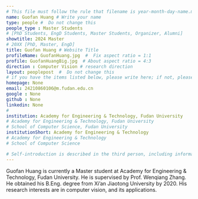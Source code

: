 ```yaml
---
# This file must follow the rule that filename is year-month-day-name.md .
name: Guofan Huang # Write your name
type: people #  Do not change this
people_type : Master Students
# [PhD Students, EngD Students, Master Students, Organizer, Alumni]
showtitle: 2024 Master
# 20XX [PhD, Master, EngD]
title: Guofan Huang # Website Title
profileName: GuofanHuang.jpg  #  Fix aspect ratio = 1:1
profile: GuofanHuangBig.jpg  # About aspect ratio = 4:3
direction : Computer Vision # research direction
layout: peoplepost  #  Do not change this
# if you have the items listed below, please write here; if not, please write None.
homepage: None
email: 24210860106@m.fudan.edu.cn
google : None
github : None
linkedin: None
# 
institution: Academy for Engineering & Technology, Fudan University
# Academy for Engineering & Technology, Fudan University
# School of Computer Science, Fudan University
institutionShort: Academy for Engineering & Technology
# Academy for Engineering & Technology
# School of Computer Science

# Self-introduction is described in the third person, including information such as educational experience(B/M/P), graduation career development 
---
```


Guofan Huang is currently a Master student at Academy for Engineering & Technology, Fudan University. He is supervised by Prof. Wenqiang Zhang. He obtained his B.Eng. degree from Xi’an Jiaotong University by 2020. His research interests are in computer vision, and its applications.



 

